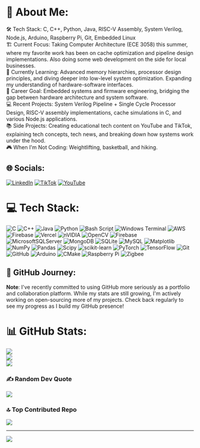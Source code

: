 # 💫 About Me:
🛠️ Tech Stack: C, C++, Python, Java, RISC-V Assembly, System Verilog, Node.js, Arduino, Raspberry Pi, Git, Embedded Linux<br>
🏗️ Current Focus: Taking Computer Architecture (ECE 3058) this summer, where my favorite work has been on cache optimization and pipeline design implementations. Also doing some web development on the side for local businesses.<br>
🧠 Currently Learning: Advanced memory hierarchies, processor design principles, and diving deeper into low-level system optimization. Expanding my understanding of hardware-software interfaces.<br>
🎯 Career Goal: Embedded systems and firmware engineering, bridging the gap between hardware architecture and system software.<br>
💻 Recent Projects: System Verilog Pipeline + Single Cycle Processor Design, RISC-V assembly implementations, cache simulations in C, and various Node.js applications.<br>
📚 Side Projects: Creating educational tech content on YouTube and TikTok, explaining tech concepts, tech news, and breaking down how systems work under the hood.<br>
🎮 When I'm Not Coding: Weightlifting, basketball, and hiking.


## 🌐 Socials:
[![LinkedIn](https://img.shields.io/badge/LinkedIn-%230077B5.svg?logo=linkedin&logoColor=white)](https://linkedin.com/in/isaac-jerish) [![TikTok](https://img.shields.io/badge/TikTok-%23000000.svg?logo=TikTok&logoColor=white)](https://tiktok.com/@embedded.peter) [![YouTube](https://img.shields.io/badge/YouTube-%23FF0000.svg?logo=YouTube&logoColor=white)](https://www.youtube.com/@technologypeter) 

# 💻 Tech Stack:
![C](https://img.shields.io/badge/c-%2300599C.svg?style=for-the-badge&logo=c&logoColor=white) ![C++](https://img.shields.io/badge/c++-%2300599C.svg?style=for-the-badge&logo=c%2B%2B&logoColor=white) ![Java](https://img.shields.io/badge/java-%23ED8B00.svg?style=for-the-badge&logo=openjdk&logoColor=white) ![Python](https://img.shields.io/badge/python-3670A0?style=for-the-badge&logo=python&logoColor=ffdd54) ![Bash Script](https://img.shields.io/badge/bash_script-%23121011.svg?style=for-the-badge&logo=gnu-bash&logoColor=white) ![Windows Terminal](https://img.shields.io/badge/Windows%20Terminal-%234D4D4D.svg?style=for-the-badge&logo=windows-terminal&logoColor=white) ![AWS](https://img.shields.io/badge/AWS-%23FF9900.svg?style=for-the-badge&logo=amazon-aws&logoColor=white) ![Firebase](https://img.shields.io/badge/firebase-%23039BE5.svg?style=for-the-badge&logo=firebase) ![Vercel](https://img.shields.io/badge/vercel-%23000000.svg?style=for-the-badge&logo=vercel&logoColor=white) ![nVIDIA](https://img.shields.io/badge/cuda-000000.svg?style=for-the-badge&logo=nVIDIA&logoColor=green) ![OpenCV](https://img.shields.io/badge/opencv-%23white.svg?style=for-the-badge&logo=opencv&logoColor=white) ![Firebase](https://img.shields.io/badge/firebase-a08021?style=for-the-badge&logo=firebase&logoColor=ffcd34) ![MicrosoftSQLServer](https://img.shields.io/badge/Microsoft%20SQL%20Server-CC2927?style=for-the-badge&logo=microsoft%20sql%20server&logoColor=white) ![MongoDB](https://img.shields.io/badge/MongoDB-%234ea94b.svg?style=for-the-badge&logo=mongodb&logoColor=white) ![SQLite](https://img.shields.io/badge/sqlite-%2307405e.svg?style=for-the-badge&logo=sqlite&logoColor=white) ![MySQL](https://img.shields.io/badge/mysql-4479A1.svg?style=for-the-badge&logo=mysql&logoColor=white) ![Matplotlib](https://img.shields.io/badge/Matplotlib-%23ffffff.svg?style=for-the-badge&logo=Matplotlib&logoColor=black) ![NumPy](https://img.shields.io/badge/numpy-%23013243.svg?style=for-the-badge&logo=numpy&logoColor=white) ![Pandas](https://img.shields.io/badge/pandas-%23150458.svg?style=for-the-badge&logo=pandas&logoColor=white) ![Scipy](https://img.shields.io/badge/SciPy-%230C55A5.svg?style=for-the-badge&logo=scipy&logoColor=%white) ![scikit-learn](https://img.shields.io/badge/scikit--learn-%23F7931E.svg?style=for-the-badge&logo=scikit-learn&logoColor=white) ![PyTorch](https://img.shields.io/badge/PyTorch-%23EE4C2C.svg?style=for-the-badge&logo=PyTorch&logoColor=white) ![TensorFlow](https://img.shields.io/badge/TensorFlow-%23FF6F00.svg?style=for-the-badge&logo=TensorFlow&logoColor=white) ![Git](https://img.shields.io/badge/git-%23F05033.svg?style=for-the-badge&logo=git&logoColor=white) ![GitHub](https://img.shields.io/badge/github-%23121011.svg?style=for-the-badge&logo=github&logoColor=white) ![Arduino](https://img.shields.io/badge/-Arduino-00979D?style=for-the-badge&logo=Arduino&logoColor=white) ![CMake](https://img.shields.io/badge/CMake-%23008FBA.svg?style=for-the-badge&logo=cmake&logoColor=white) ![Raspberry Pi](https://img.shields.io/badge/-Raspberry_Pi-C51A4A?style=for-the-badge&logo=Raspberry-Pi) ![Zigbee](https://img.shields.io/badge/zigbee-%23EB0443.svg?style=for-the-badge&logo=zigbee&logoColor=white)

## 🚀 GitHub Journey:
__Note__: I've recently committed to using GitHub more seriously as a portfolio and collaboration platform. While my stats are still growing, I'm actively working on open-sourcing more of my projects. Check back regularly to see my progress as I build my GitHub presence!

# 📊 GitHub Stats:
![](https://github-readme-stats.vercel.app/api?username=isaacjerish&theme=shadow_blue&hide_border=false&include_all_commits=false&count_private=false)<br/>
![](https://nirzak-streak-stats.vercel.app/?user=isaacjerish&theme=shadow_blue&hide_border=false)<br/>
![](https://github-readme-stats.vercel.app/api/top-langs/?username=isaacjerish&theme=shadow_blue&hide_border=false&include_all_commits=false&count_private=false&layout=compact)

### ✍️ Random Dev Quote
![](https://quotes-github-readme.vercel.app/api?type=horizontal&theme=dark)

### 🔝 Top Contributed Repo
![](https://github-contributor-stats.vercel.app/api?username=isaacjerish&limit=5&theme=dark&combine_all_yearly_contributions=true)

---
[![](https://visitcount.itsvg.in/api?id=isaacjerish&icon=0&color=0)](https://visitcount.itsvg.in)

